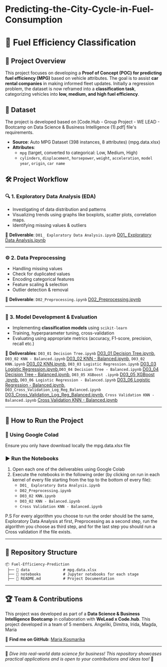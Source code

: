 # Predicting-the-City-Cycle-in-Fuel-Consumption

# 🚗 Fuel Efficiency Classification

## 📌 Project Overview
This project focuses on developing a **Proof of Concept (POC) for predicting fuel efficiency (MPG)** based on vehicle attributes. The goal is to assist **car rental companies** in making informed fleet updates. Initially a regression problem, the dataset is now reframed into a **classification task**, categorizing vehicles into **low, medium, and high fuel efficiency**.

## 📂 Dataset
The project is developed based on [Code.Hub - Group Project - WE LEAD - Bootcamp on Data Science & Business Intelligence (1).pdf] file's requirements. 

- **Source**: Auto MPG Dataset (398 instances, 8 attributes) (mpg.data.xlsx)
- **Attributes**:
  - `mpg` (target, converted to categorical: Low, Medium, High)
  - `cylinders`, `displacement`, `horsepower`, `weight`, `acceleration`, `model year`, `origin`, `car name`

## 🛠 Project Workflow
### 🔍 1. Exploratory Data Analysis (EDA)
- Investigating of data distribution and patterns
- Visualizing trends using graphs like boxplots, scatter plots, correlation maps.
- Identifying missing values & outliers

📌 **Deliverable**: `D01_ Exploratory Data Analysis.ipynb` [D01_ Exploratory Data Analysis.ipynb](https://colab.research.google.com/drive/1gPD8ems-U4O63ywihd1C644mmFLoz5qc?authuser=1#scrollTo=3gkUfcx1Z8r0)

---

### ⚙️ 2. Data Preprocessing
- Handling missing values
- Check for duplicated values
- Encoding categorical features
- Feature scaling & selection
- Outlier detection & removal

📌 **Deliverable**: `D02_Preprocessing.ipynb` [D02_Preprocessing.ipynb](https://colab.research.google.com/drive/114H7a4XymcgdKyaq9JHHNF9buoe5_LfB?authuser=1#scrollTo=zgYepZ5qwb1L&line=1&uniqifier=1)

---

### 🤖 3. Model Development & Evaluation
- Implementing **classification models** using `scikit-learn`
- Training, hyperparameter tuning, cross-validation
- Evaluating using appropriate metrics (accuracy, F1-score, precision, recall etc.)

📌 **Deliverables**: `D03_01 Decision Tree.ipynb` [D03_01 Decision Tree.ipynb](https://colab.research.google.com/drive/1q9dSU0PASsEoQv2ksQLQZOEAKyEOk6kT?authuser=1#scrollTo=SdvHVRSx64WX&line=1&uniqifier=1), `D03_02 KNN - Balanced.ipynb` [D03_02 KNN - Balanced.ipynb](https://colab.research.google.com/drive/14eExd_iME3twV2YZ1kFiDOL2cdvGsDig?authuser=1#scrollTo=SdvHVRSx64WX&line=1&uniqifier=1), `D03_02 KNN.ipynb` [D03_02 KNN.ipynb](https://colab.research.google.com/drive/1owNwwJzs_op0Gj5DWQ4SI4CS1oQOT7ph?authuser=1#scrollTo=SdvHVRSx64WX&line=1&uniqifier=1), `D03_03 Logistic Regression.ipynb` [D03_03 Logistic Regression.ipynb](https://colab.research.google.com/drive/1Xllzo7byskgdDmzYl_FGkpwI3l4gncp_?authuser=1#scrollTo=SdvHVRSx64WX&line=1&uniqifier=1),`D03_04 Decision Tree - Balanced.ipynb` [D03_04 Decision Tree - Balanced.ipynb](https://colab.research.google.com/drive/1XAFCUEJ_zvKHLjsp1ytOzkHQNf_WhWoJ?authuser=1#scrollTo=SdvHVRSx64WX&line=1&uniqifier=1), `D03_05 XGBoost .ipynb` [D03_05 XGBoost .ipynb](https://colab.research.google.com/drive/1atqWSEBD337oJrhuN83986bmusrkEzcO?authuser=1#scrollTo=R-Ydxa3vr5hn&line=1&uniqifier=1), `D03_06 Logistic Regression - Balanced.ipynb` [D03_06 Logistic Regression - Balanced.ipynb](https://colab.research.google.com/drive/1Srz-eF2x1xR587IOka6DICNtGGZd_dHa?authuser=1#scrollTo=SdvHVRSx64WX&line=1&uniqifier=1), `D03_Cross_Validation_Log_Reg_Balanced.ipynb` [D03_Cross_Validation_Log_Reg_Balanced.ipynb](https://colab.research.google.com/drive/1LgRkQPi7K10_h1Ct2OL7D276R39Pt7cj?authuser=1#scrollTo=DIMz85yuqss_&line=1&uniqifier=1), `Cross Validation KNN - Balanced.ipynb` [Cross Validation KNN - Balanced.ipynb](https://colab.research.google.com/drive/15FV11IJ35Geo8EoKLD6fIOLoFqcGyh9N?authuser=1#scrollTo=SdvHVRSx64WX&line=1&uniqifier=1)

---

## 🚀 How to Run the Project
### 🔧 Using Google Colad
Ensure you only have download locally the mpg.data.xlsx file

### ▶️ Run the Notebooks
1. Open each one of the deliverables using Google Colab
2. Execute the notebooks in the following order (by clicking on run in each kernel of every file starting from the top to the bottom of every file):
   - `D01_ Exploratory Data Analysis.ipynb`
   - `D02_Preprocessing.ipynb`
   - `D03_02 KNN.ipynb`
   - `D03_02 KNN - Balanced.ipynb`
   - `Cross Validation KNN - Balanced.ipynb`
  
P.S For every algorithm you choose to run the order should be the same, Exploratory Data Analysis at first, Preprocessing as a second step, run the algorithm you choose as third step, and for the last step you should run a Cross validation if the file exists.

---

## 📁 Repository Structure
```
📦 Fuel-Efficiency-Prediction
 ├── 📂 data               # mpg.data.xlsx
 ├── 📂 notebooks          # Jupyter notebooks for each stage
 ├── 📜 README.md          # Project Documentation
```

---

## 🏆 Team & Contributions
This project was developed as part of a **Data Science & Business Intelligence Bootcamp** in collaboration with **WeLead x Code.hub**. This project developed in a team of 5 members. Angeliki, Dimitra, Irida, Magda, Maria  

🔗 **Find me on GitHub**: [Maria Kosmarika](https://github.com/MaRaKiK)

---

📌 *Dive into real-world data science for business! This repository showcases practical applications and is open to your contributions and ideas too!* 🚀
